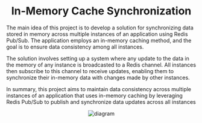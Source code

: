 <div align="center">

  <h1> In-Memory Cache Synchronization </h1>

</div>

The main idea of this project is to develop a solution for synchronizing data stored in memory across multiple instances of an application using Redis Pub/Sub. The application employs an in-memory caching method, and the goal is to ensure data consistency among all instances.

The solution involves setting up a system where any update to the data in the memory of any instance is broadcasted to a Redis channel. All instances then subscribe to this channel to receive updates, enabling them to synchronize their in-memory data with changes made by other instances.

In summary, this project aims to maintain data consistency across multiple instances of an application that uses in-memory caching by leveraging Redis Pub/Sub to publish and synchronize data updates across all instances


<div align="center">

![diagram](https://github.com/muhammetcagatay/cache-synchronization/assets/57941950/d3f30bcf-616e-46f9-b970-55c5d452bd6e)


</div>
